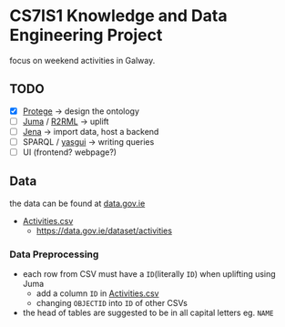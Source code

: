 # CS7IS1 Knowledge and Data Engineering Project

focus on weekend activities in Galway.

## TODO

- [x] [Protege](https://protege.stanford.edu/) -> design the ontology
- [ ] [Juma](http://juma.adaptcentre.ie/juma-editor/) / [R2RML](https://www.w3.org/TR/r2rml/) -> uplift
- [ ] [Jena](https://jena.apache.org/index.html) -> import data, host a backend
- [ ] SPARQL / [yasgui](https://yasgui.org/) -> writing queries
- [ ] UI (frontend? webpage?)

## Data

the data can be found at [data.gov.ie](https://data.gov.ie)

- [Activities.csv](./csv/Activities.csv)
  - https://data.gov.ie/dataset/activities

### Data Preprocessing

- each row from CSV must have a `ID`(literally `ID`) when uplifting using Juma
  - add a column `ID` in [Activities.csv](./csv/Activities.csv)
  - changing `OBJECTID` into `ID` of other CSVs
- the head of tables are suggested to be in all capital letters eg. `NAME`
